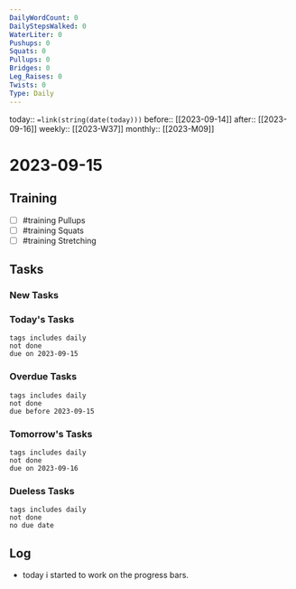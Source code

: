 ```yaml
---
DailyWordCount: 0
DailyStepsWalked: 0
WaterLiter: 0
Pushups: 0
Squats: 0 
Pullups: 0
Bridges: 0
Leg_Raises: 0
Twists: 0
Type: Daily
---
```

today:: `=link(string(date(today)))`
before:: [[2023-09-14]]
after:: [[2023-09-16]]
weekly:: [[2023-W37]]
monthly:: [[2023-M09]]

# 2023-09-15



## Training

- [ ] #training Pullups 
- [ ] #training Squats
- [ ] #training Stretching
## Tasks
### New Tasks 


### Today's Tasks 

```tasks
tags includes daily
not done 
due on 2023-09-15
```

### Overdue Tasks 

```tasks
tags includes daily
not done 
due before 2023-09-15
```

### Tomorrow's Tasks

```tasks
tags includes daily
not done 
due on 2023-09-16
```

### Dueless Tasks

```tasks
tags includes daily
not done 
no due date
```

## Log

- today i started to work on the progress bars.





